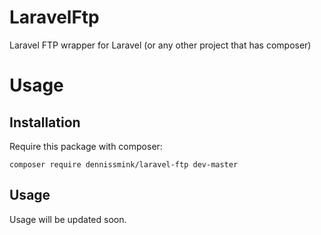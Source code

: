 # LaravelFtp
Laravel FTP wrapper for Laravel (or any other project that has composer)

# Usage

## Installation

Require this package with composer:

```
composer require dennissmink/laravel-ftp dev-master
```

## Usage

Usage will be updated soon.